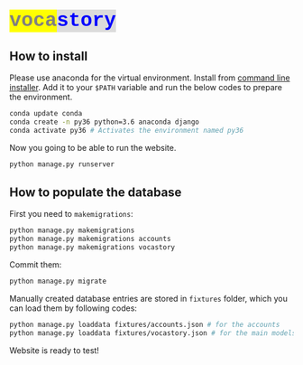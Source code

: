 # <mark style="color:gray;font-size:35px;font-family:courier;">voca</mark><mark style="color:blue;font-weight:bold;font-family:courier;background:#dbdbdb;font-size:35px">story</mark>

## How to install
Please use anaconda for the virtual environment. Install from [command line installer](https://www.anaconda.com/distribution/). Add it to your `$PATH` variable and run the below codes to prepare the environment.
```bash
conda update conda
conda create -n py36 python=3.6 anaconda django
conda activate py36 # Activates the environment named py36
```
Now you going to be able to run the website.
```bash
python manage.py runserver
```
## How to populate the database
First you need to ``makemigrations``:
```bash
python manage.py makemigrations
python manage.py makemigrations accounts
python manage.py makemigrations vocastory
```
Commit them:
```bash
python manage.py migrate
```

Manually created database entries are stored in `fixtures` folder, which you can load them by following codes:

```bash
python manage.py loaddata fixtures/accounts.json # for the accounts
python manage.py loaddata fixtures/vocastory.json # for the main models
``` 
Website is ready to test!
